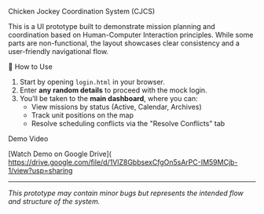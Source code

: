 Chicken Jockey Coordination System (CJCS)

This is a UI prototype built to demonstrate mission planning and coordination based on Human-Computer Interaction principles. While some parts are non-functional, 
the layout showcases clear consistency and a user-friendly navigational flow.

🔁 How to Use

1. Start by opening `login.html` in your browser.
2. Enter **any random details** to proceed with the mock login.
3. You’ll be taken to the **main dashboard**, where you can:
   - View missions by status (Active, Calendar, Archives)
   - Track unit positions on the map
   - Resolve scheduling conflicts via the "Resolve Conflicts" tab

Demo Video

[Watch Demo on Google Drive](
https://drive.google.com/file/d/1VlZ8GbbsexCfgOn5sArPC-IM59MCjb-1/view?usp=sharing

---

*This prototype may contain minor bugs but represents the intended flow and structure of the system.*
